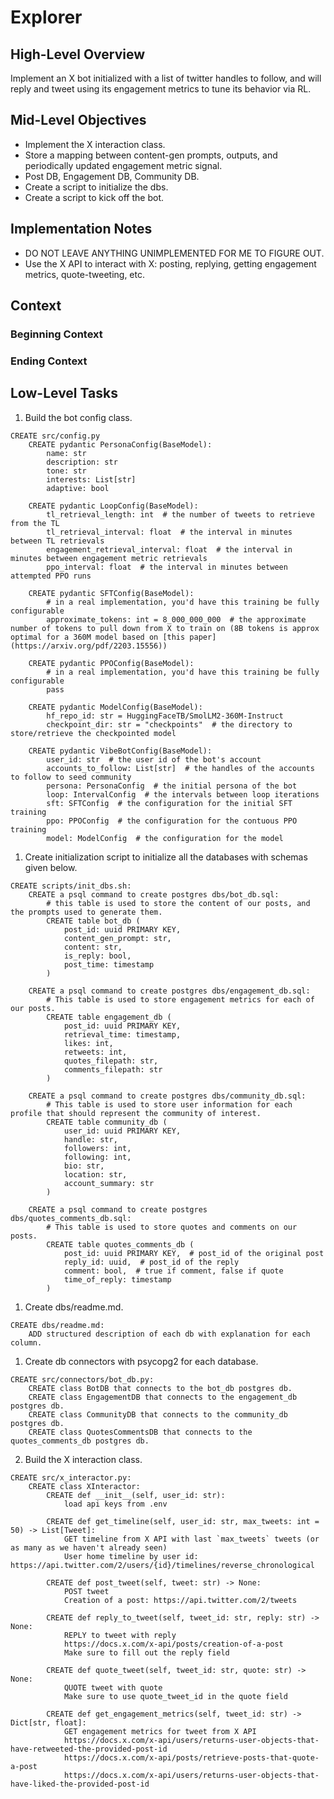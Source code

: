 
# Explorer

## High-Level Overview
Implement an X bot initialized with a list of twitter handles to follow, and will reply and tweet using its engagement metrics to tune its behavior via RL.

## Mid-Level Objectives
- Implement the X interaction class.
- Store a mapping between content-gen prompts, outputs, and periodically updated engagement metric signal.
- Post DB, Engagement DB, Community DB.
- Create a script to initialize the dbs.
- Create a script to kick off the bot.

## Implementation Notes
- DO NOT LEAVE ANYTHING UNIMPLEMENTED FOR ME TO FIGURE OUT.
- Use the X API to interact with X: posting, replying, getting engagement metrics, quote-tweeting, etc.

## Context
### Beginning Context
### Ending Context


## Low-Level Tasks
1. Build the bot config class.
```aider
CREATE src/config.py
    CREATE pydantic PersonaConfig(BaseModel):
        name: str
        description: str
        tone: str
        interests: List[str]
        adaptive: bool

    CREATE pydantic LoopConfig(BaseModel):
        tl_retrieval_length: int  # the number of tweets to retrieve from the TL
        tl_retrieval_interval: float  # the interval in minutes between TL retrievals
        engagement_retrieval_interval: float  # the interval in minutes between engagement metric retrievals
        ppo_interval: float  # the interval in minutes between attempted PPO runs

    CREATE pydantic SFTConfig(BaseModel):
        # in a real implementation, you'd have this training be fully configurable
        approximate_tokens: int = 8_000_000_000  # the approximate number of tokens to pull down from X to train on (8B tokens is approx optimal for a 360M model based on [this paper](https://arxiv.org/pdf/2203.15556))

    CREATE pydantic PPOConfig(BaseModel):
        # in a real implementation, you'd have this training be fully configurable
        pass

    CREATE pydantic ModelConfig(BaseModel):
        hf_repo_id: str = HuggingFaceTB/SmolLM2-360M-Instruct
        checkpoint_dir: str = "checkpoints"  # the directory to store/retrieve the checkpointed model

    CREATE pydantic VibeBotConfig(BaseModel):
        user_id: str  # the user id of the bot's account
        accounts_to_follow: List[str]  # the handles of the accounts to follow to seed community
        persona: PersonaConfig  # the initial persona of the bot
        loop: IntervalConfig  # the intervals between loop iterations
        sft: SFTConfig  # the configuration for the initial SFT training
        ppo: PPOConfig  # the configuration for the contuous PPO training
        model: ModelConfig  # the configuration for the model
```
1. Create initialization script to initialize all the databases with schemas given below.
```aider
CREATE scripts/init_dbs.sh:
    CREATE a psql command to create postgres dbs/bot_db.sql:
        # this table is used to store the content of our posts, and the prompts used to generate them.
        CREATE table bot_db (
            post_id: uuid PRIMARY KEY,
            content_gen_prompt: str,
            content: str,
            is_reply: bool,
            post_time: timestamp
        )

    CREATE a psql command to create postgres dbs/engagement_db.sql:
        # This table is used to store engagement metrics for each of our posts.
        CREATE table engagement_db (
            post_id: uuid PRIMARY KEY,
            retrieval_time: timestamp,
            likes: int,
            retweets: int,
            quotes_filepath: str,
            comments_filepath: str
        )

    CREATE a psql command to create postgres dbs/community_db.sql:
        # This table is used to store user information for each profile that should represent the community of interest.
        CREATE table community_db (
            user_id: uuid PRIMARY KEY,
            handle: str,
            followers: int,
            following: int,
            bio: str,
            location: str,
            account_summary: str
        )

    CREATE a psql command to create postgres dbs/quotes_comments_db.sql:
        # This table is used to store quotes and comments on our posts.
        CREATE table quotes_comments_db (
            post_id: uuid PRIMARY KEY,  # post_id of the original post
            reply_id: uuid,  # post_id of the reply
            comment: bool,  # true if comment, false if quote
            time_of_reply: timestamp
        )
```
1. Create dbs/readme.md.
```aider
CREATE dbs/readme.md:
    ADD structured description of each db with explanation for each column.
```
1. Create db connectors with psycopg2 for each database.
```aider
CREATE src/connectors/bot_db.py:
    CREATE class BotDB that connects to the bot_db postgres db.
    CREATE class EngagementDB that connects to the engagement_db postgres db.
    CREATE class CommunityDB that connects to the community_db postgres db.
    CREATE class QuotesCommentsDB that connects to the quotes_comments_db postgres db.
```
2. Build the X interaction class.
```aider
CREATE src/x_interactor.py:
    CREATE class XInteractor:
        CREATE def __init__(self, user_id: str):
            load api keys from .env
        
        CREATE def get_timeline(self, user_id: str, max_tweets: int = 50) -> List[Tweet]:
            GET timeline from X API with last `max_tweets` tweets (or as many as we haven't already seen)
            User home timeline by user id: https://api.twitter.com/2/users/{id}/timelines/reverse_chronological

        CREATE def post_tweet(self, tweet: str) -> None:
            POST tweet
            Creation of a post: https://api.twitter.com/2/tweets
    
        CREATE def reply_to_tweet(self, tweet_id: str, reply: str) -> None:
            REPLY to tweet with reply
            https://docs.x.com/x-api/posts/creation-of-a-post
            Make sure to fill out the reply field

        CREATE def quote_tweet(self, tweet_id: str, quote: str) -> None:
            QUOTE tweet with quote
            Make sure to use quote_tweet_id in the quote field

        CREATE def get_engagement_metrics(self, tweet_id: str) -> Dict[str, float]:
            GET engagement metrics for tweet from X API
            https://docs.x.com/x-api/users/returns-user-objects-that-have-retweeted-the-provided-post-id
            https://docs.x.com/x-api/posts/retrieve-posts-that-quote-a-post
            https://docs.x.com/x-api/users/returns-user-objects-that-have-liked-the-provided-post-id
```